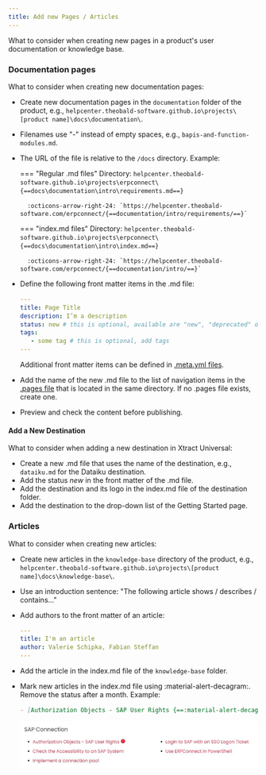 ```yaml
---
title: Add new Pages / Articles
---
```


What to consider when creating new pages in a product's user documentation or knowledge base.

### Documentation pages

What to consider when creating new documentation pages:

- Create new documentation pages in the `documentation` folder of the product, e.g., `helpcenter.theobald-software.github.io\projects\[product name]\docs\documentation\`.
- Filenames use "-" instead of empty spaces, e.g., `bapis-and-function-modules.md`.
- The URL of the file is relative to the `/docs` directory. Example:<br>

	=== "Regular .md files"
		Directory: `helpcenter.theobald-software.github.io\projects\erpconnect\{==docs\documentation\intro\requirements.md==}`
		
		:octicons-arrow-right-24: `https://helpcenter.theobald-software.com/erpconnect/{==documentation/intro/requirements/==}`

	=== "index.md files"
		Directory: `helpcenter.theobald-software.github.io\projects\erpconnect\{==docs\documentation\intro\index.md==}`
		
		:octicons-arrow-right-24: `https://helpcenter.theobald-software.com/erpconnect/{==documentation/intro/==}`
		
- Define the following front matter items in the .md file:

	``` yaml
	---
	title: Page Title
	description: I’m a description
	status: new # this is optional, available are "new", "deprecated" or "beta" 
	tags: 
	   - some tag # this is optional, add tags 
	---
	```
	Additional front matter items can be defined in [.meta.yml files](files-and-folders.md#metayml-files).
	
- Add the name of the new .md file to the list of navigation items in the [.pages file](files-and-folders.md#pages-files) that is located in the same directory. 
If no .pages file exists, create one.
- Preview and check the content before publishing.

#### Add a New Destination

What to consider when adding a new destination in Xtract Universal:

- Create a new .md file that uses the name of the destination, e.g., `dataiku.md` for the Dataiku destination.
- Add the status *new* in the front matter of the .md file.
- Add the destination and its logo in the index.md file of the destination folder.
- Add the destination to the drop-down list of the Getting Started page.

### Articles

What to consider when creating new articles:

- Create new articles in the `knowledge-base` directory of the product, e.g., `helpcenter.theobald-software.github.io\projects\[product name]\docs\knowledge-base\`.
- Use an introduction sentence: "The following article shows / describes / contains..."
- Add authors to the front matter of an article:

	``` yaml
	--- 
	title: I'm an article
	author: Valerie Schipka, Fabian Steffan
	---
	```
	
- Add the article in the index.md file of the `knowledge-base` folder.
- Mark new articles in the index.md file using :material-alert-decagram:. Remove the status after a month. Example:

	``` markdown
	- [Authorization Objects - SAP User Rights {==:material-alert-decagram:==}](authority-objects-sap-user-rights.md) 
	```
	
	<div class="result" markdown>

	![new-article](../assets/images/editorial-guide/new-article.jpg)

	</div>	

